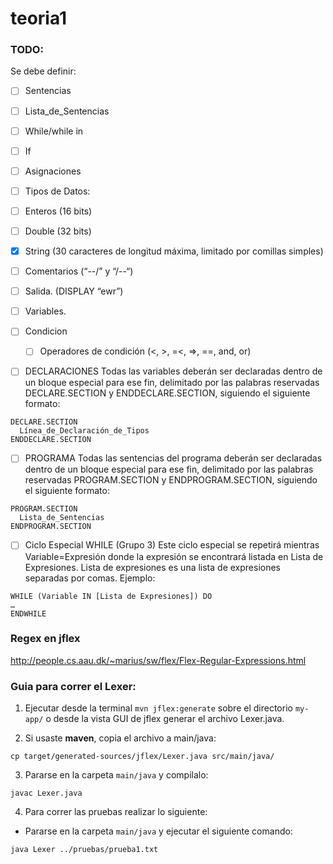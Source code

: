 # teoria1

### TODO:

Se debe definir:

- [ ] Sentencias
- [ ] Lista_de_Sentencias

- [ ] While/while in
- [ ] If
- [ ] Asignaciones
- [ ]  Tipos de Datos:
  - [ ] Enteros (16 bits)
  - [ ] Double (32 bits)
  - [X] String (30 caracteres de longitud máxima, limitado por comillas simples)
- [ ] Comentarios (“--/” y “/--“)
- [ ] Salida. (DISPLAY “ewr”)
- [ ] Variables.
- [ ] Condicion
  - [ ] Operadores de condición (<, >, =<, =>, ==, and, or)
- [ ] DECLARACIONES
Todas las variables deberán ser declaradas dentro de un bloque especial para ese fin, delimitado por las palabras reservadas DECLARE.SECTION y ENDDECLARE.SECTION, siguiendo el siguiente formato:
```
DECLARE.SECTION
  Línea_de_Declaración_de_Tipos
ENDDECLARE.SECTION
```
- [ ] PROGRAMA
Todas las sentencias del programa deberán ser declaradas dentro de un bloque especial para ese fin, delimitado por las palabras reservadas PROGRAM.SECTION y ENDPROGRAM.SECTION, siguiendo el siguiente formato:
```
PROGRAM.SECTION
  Lista_de_Sentencias
ENDPROGRAM.SECTION
```
- [ ] Ciclo Especial WHILE (Grupo 3)
Este ciclo especial se repetirá mientras Variable=Expresión donde la expresión se encontrará listada en Lista de Expresiones.
Lista de expresiones es una lista de expresiones separadas por comas.
Ejemplo:
```
WHILE (Variable IN [Lista de Expresiones]) DO
…
ENDWHILE
```

### Regex en jflex

http://people.cs.aau.dk/~marius/sw/flex/Flex-Regular-Expressions.html

### Guia para correr el Lexer:

1. Ejecutar desde la terminal `mvn jflex:generate` sobre el directorio `my-app/` o desde la vista GUI de jflex generar el archivo Lexer.java.

2. Si usaste **maven**, copia el archivo a main/java:

`cp target/generated-sources/jflex/Lexer.java src/main/java/`

3. Pararse en la carpeta `main/java` y compilalo:
```
javac Lexer.java
```

4. Para correr las pruebas realizar lo siguiente:

- Pararse en la carpeta `main/java` y ejecutar el siguiente comando:
```
java Lexer ../pruebas/prueba1.txt
```
